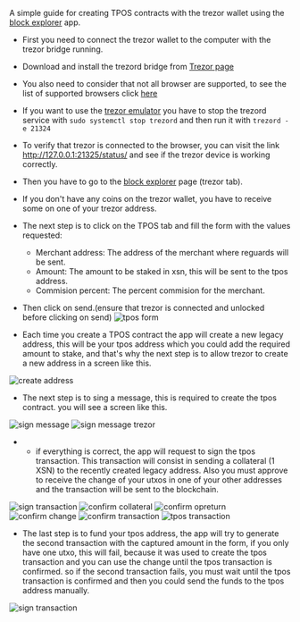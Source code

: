 A simple guide for creating TPOS contracts with the trezor wallet using the [block explorer](xsnexplorer.io)  app.

- First you need to connect the trezor wallet to the computer with the trezor bridge running.  
- Download and install the trezord bridge from [Trezor page](https://wallet.trezor.io/#/bridge) 
- You also need to consider that not all browser are supported, to see the list of supported browsers click [here](https://wiki.trezor.io/Supported_browsers)
- If you want to use the [trezor emulator](https://docs.trezor.io/trezor-firmware/core/emulator/index.html) you have to stop the trezord service with `sudo systemctl stop trezord` and then run it with `trezord -e 21324`
- To verify that trezor is connected to the browser, you can visit the link http://127.0.0.1:21325/status/ and see if the trezor device is working correctly.

- Then you have to go to the [block explorer](https://xsnexplorer.io/trezor) page (trezor tab). 

- If you don't have any coins on the trezor wallet, you have to receive some on one of your trezor address.

- The next step is to click on the TPOS tab and fill the form with the values requested:

    * Merchant address: The address of the merchant where reguards will be sent.
    * Amount: The amount to be staked in xsn, this will be sent to the tpos address.
    * Commision percent: The percent commision for the merchant.

- Then click on send.(ensure that trezor is connected and unlocked before clicking on send)
![tpos form](tpos-1.png)

- Each time you create a TPOS contract the app will create a new legacy address, this will be your tpos address which you could add the required amount to stake, and that's why the next step is to allow trezor to create a new address in a screen like this. 

![create address](tpos-2.png)

- The next step is to sing a message, this is required to create the tpos contract. you will see a screen like this. 

![sign message](tpos-3.png)
![sign message trezor](sign-message-trezor.png)

- - if everything is correct, the app will  request to sign the tpos transaction. This transaction will consist in sending  a collateral (1 XSN) to the recently created legacy address. Also you must approve to receive the change of your utxos in one of your other addresses and the transaction will be sent to the blockchain.

![sign transaction](tpos-4.png)
![confirm collateral](confirm-collateral.png)
![confirm opreturn](confirm-opreturn.png)
![confirm change](confirm-change.png)
![confirm transaction](confirm-transaction.png)
![tpos transaction](tpos-5.png)



- The last step is to fund your tpos address, the app will try to generate the second transaction with the captured amount in the form, if you only have one utxo, this will fail, because it was used to create the tpos transaction and you can use the change until the tpos transaction is confirmed. so if the second transaction fails, you must wait until the tpos transaction is confirmed and then you could send the funds to the tpos address manually.

![sign transaction](tpos-4.png)
